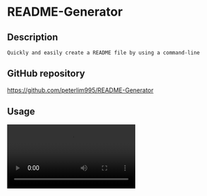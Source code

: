 # README-Generator

## Description

```
Quickly and easily create a README file by using a command-line

```

## GitHub repository

https://github.com/peterlim995/README-Generator



## Usage

![video demonstration](https://user-images.githubusercontent.com/115592345/207998333-3681d070-f8bf-4fef-bee0-3042701747ed.mp4)

